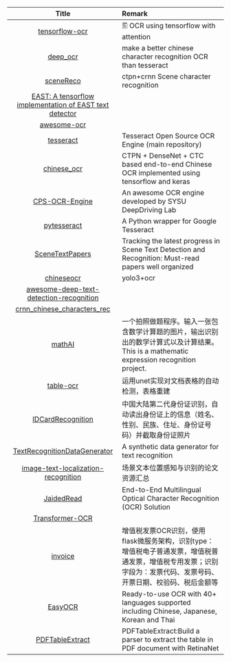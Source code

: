 | Title | Remark |
| :----: | :---- |
|[tensorflow-ocr](https://github.com/pannous/tensorflow-ocr)|🖺 OCR using tensorflow with attention|
|[deep_ocr](https://github.com/JinpengLI/deep_ocr)|make a better chinese character recognition OCR than tesseract|
|[sceneReco](https://github.com/bear63/sceneReco)|ctpn+crnn Scene character recognition|
|[EAST: A tensorflow implementation of EAST text detector](https://github.com/argman/EAST)|
|[awesome-ocr](https://github.com/kba/awesome-ocr)|
|[tesseract](https://github.com/tesseract-ocr/tesseract)|Tesseract Open Source OCR Engine (main repository) |
|[chinese_ocr](https://github.com/YCG09/chinese_ocr)|CTPN + DenseNet + CTC based end-to-end Chinese OCR implemented using tensorflow and keras|
|[CPS-OCR-Engine](https://github.com/AstarLight/CPS-OCR-Engine)|An awesome OCR engine developed by SYSU DeepDriving Lab|
|[pytesseract](https://github.com/madmaze/pytesseract)|A Python wrapper for Google Tesseract|
|[SceneTextPapers](https://github.com/Jyouhou/SceneTextPapers)|Tracking the latest progress in Scene Text Detection and Recognition: Must-read papers well organized|
|[chineseocr](https://github.com/chineseocr/chineseocr)|yolo3+ocr|
|[awesome-deep-text-detection-recognition](https://github.com/hwalsuklee/awesome-deep-text-detection-recognition)|
|[crnn_chinese_characters_rec](https://github.com/Sierkinhane/crnn_chinese_characters_rec)|
|[mathAI](https://github.com/Roujack/mathAI)|一个拍照做题程序。输入一张包含数学计算题的图片，输出识别出的数学计算式以及计算结果。This is a mathematic expression recognition project.|
|[table-ocr](https://github.com/chineseocr/table-ocr)|运用unet实现对文档表格的自动检测，表格重建|
|[IDCardRecognition](https://github.com/zhongfenglee/IDCardRecognition)|中国大陆第二代身份证识别，自动读出身份证上的信息（姓名、性别、民族、住址、身份证号码）并截取身份证照片|
|[TextRecognitionDataGenerator](https://github.com/Belval/TextRecognitionDataGenerator)|A synthetic data generator for text recognition|
|[image-text-localization-recognition](https://github.com/whitelok/image-text-localization-recognition/blob/master/README.zh-cn.md)|场景文本位置感知与识别的论文资源汇总|
|[JaidedRead](https://github.com/JaidedAI/JaidedRead)|End-to-End Multilingual Optical Character Recognition (OCR) Solution|
|[Transformer-OCR](https://github.com/fengxinjie/Transformer-OCR)|
|[invoice](https://github.com/guanshuicheng/invoice)|增值税发票OCR识别，使用flask微服务架构，识别type：增值税电子普通发票，增值税普通发票，增值税专用发票；识别字段为：发票代码、发票号码、开票日期、校验码、税后金额等|
|[EasyOCR](https://github.com/JaidedAI/EasyOCR)|Ready-to-use OCR with 40+ languages supported including Chinese, Japanese, Korean and Thai|
|[PDFTableExtract](https://github.com/ferrygun/PDFTableExtract)|PDFTableExtract:Build a parser to extract the table in PDF document with RetinaNet|